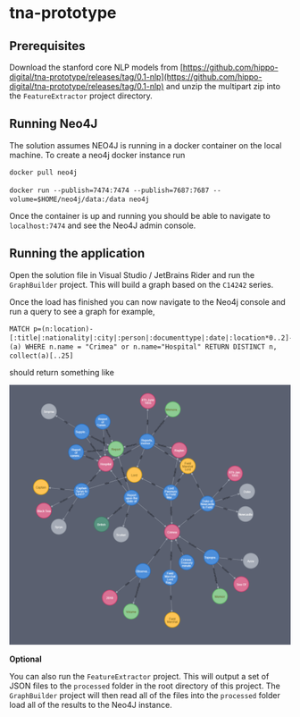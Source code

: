 # tna-prototype

## Prerequisites 

Download the stanford core NLP models from [https://github.com/hippo-digital/tna-prototype/releases/tag/0.1-nlp](https://github.com/hippo-digital/tna-prototype/releases/tag/0.1-nlp) and unzip the multipart zip into the `FeatureExtractor` project directory.

## Running Neo4J

The solution assumes NEO4J is running in a docker container on the local machine. To create a neo4j docker instance run 

    docker pull neo4j 
    
    docker run --publish=7474:7474 --publish=7687:7687 --volume=$HOME/neo4j/data:/data neo4j
    
Once the container is up and running you should be able to navigate to `localhost:7474` and see the Neo4J admin console. 

## Running the application

Open the solution file in Visual Studio / JetBrains Rider and run the `GraphBuilder` project. This will build a graph based on the `C14242` series. 

Once the load has finished you can now navigate to the Neo4j console and run a query to see a graph for example, 

    MATCH p=(n:location)-[:title|:nationality|:city|:person|:documenttype|:date|:location*0..2]-(a) WHERE n.name = "Crimea" or n.name="Hospital" RETURN DISTINCT n, collect(a)[..25]
    
should return something like 

![Crimea Hospital Graph](examples/Crimean_Hospitals_Graph.png)
    
**Optional**

You can also run the `FeatureExtractor` project. This will output a set of JSON files to the `processed` folder in the root directory of this project. The `GraphBuilder` project will then read all of the files into the `processed` folder load all of the results to the Neo4J instance.
